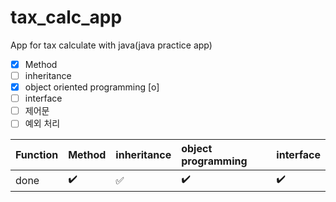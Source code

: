 # tax_calc_app

App for tax calculate with java(java practice app)
- [x] Method
- [ ] inheritance
- [x] object oriented programming [o]
- [ ] interface
- [ ] 제어문
- [ ] 예외 처리

Function | Method | inheritance | object programming | interface
:------------ | :-------------| :-------------| :-------------| :-------------
done | :heavy_check_mark: |  :white_check_mark: | :heavy_check_mark: | :heavy_check_mark:
